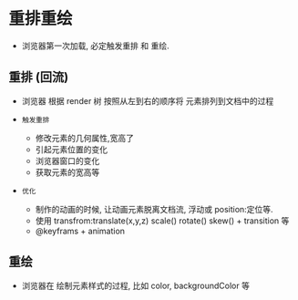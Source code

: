 # 重排重绘

-   浏览器第一次加载, 必定触发重排 和 重绘.

## 重排 (回流)

-   浏览器 根据 render 树 按照从左到右的顺序将 元素排列到文档中的过程

-   `触发重排`

    -   修改元素的几何属性,宽高了
    -   引起元素位置的变化
    -   浏览器窗口的变化
    -   获取元素的宽高等

-   `优化`
    -   制作的动画的时候, 让动画元素脱离文档流, 浮动或 position:定位等.
    -   使用 transfrom:translate(x,y,z) scale() rotate() skew() + transition 等
    -   @keyframs + animation

## 重绘

-   浏览器在 绘制元素样式的过程, 比如 color, backgroundColor 等
